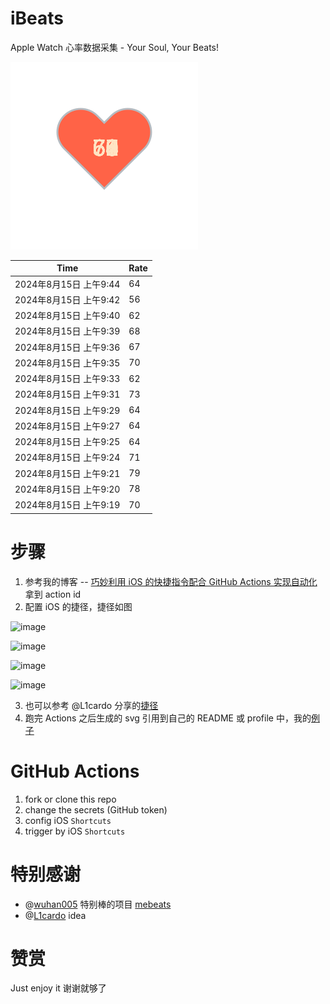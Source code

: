 # iBeats
Apple Watch 心率数据采集 - Your Soul, Your Beats!

![](./files/heart.svg)

<!--START_SECTION:my_heart_rate-->
| Time | Rate | 
 | ---- | ---- | 
| 2024年8月15日 上午9:44 | 64 |
| 2024年8月15日 上午9:42 | 56 |
| 2024年8月15日 上午9:40 | 62 |
| 2024年8月15日 上午9:39 | 68 |
| 2024年8月15日 上午9:36 | 67 |
| 2024年8月15日 上午9:35 | 70 |
| 2024年8月15日 上午9:33 | 62 |
| 2024年8月15日 上午9:31 | 73 |
| 2024年8月15日 上午9:29 | 64 |
| 2024年8月15日 上午9:27 | 64 |
| 2024年8月15日 上午9:25 | 64 |
| 2024年8月15日 上午9:24 | 71 |
| 2024年8月15日 上午9:21 | 79 |
| 2024年8月15日 上午9:20 | 78 |
| 2024年8月15日 上午9:19 | 70 |

<!--END_SECTION:my_heart_rate-->

# 步骤
1. 参考我的博客 -- [巧妙利用 iOS 的快捷指令配合 GitHub Actions 实现自动化](https://github.com/yihong0618/gitblog/issues/198) 拿到 action id
2. 配置 iOS 的捷径，捷径如图

![image](https://user-images.githubusercontent.com/15976103/122154218-0db0b480-ce97-11eb-93bb-5aec07c558dc.png)

![image](https://user-images.githubusercontent.com/15976103/122154236-186b4980-ce97-11eb-8e4b-70551a0391ae.png)

![image](https://user-images.githubusercontent.com/15976103/122154268-2d47dd00-ce97-11eb-902e-3acf292265a9.png)

![image](https://user-images.githubusercontent.com/15976103/122174055-fa144680-ceb4-11eb-9be2-3eb83cd516f7.png)

3. 也可以参考 @L1cardo 分享的[捷径](https://www.icloud.com/shortcuts/6ab6047b459c41ad822ad6b94b1c03d4)
4. 跑完 Actions 之后生成的 svg 引用到自己的 README 或 profile 中，我的[例子](https://github.com/yihong0618) 

# GitHub Actions

1. fork or clone this repo
2. change the secrets (GitHub token)
3. config iOS `Shortcuts` 
4. trigger by iOS `Shortcuts`

# 特别感谢
- @[wuhan005](https://github.com/wuhan005) 特别棒的项目 [mebeats](https://github.com/wuhan005/mebeats)
- @[L1cardo](https://github.com/L1cardo) idea

# 赞赏
Just enjoy it
谢谢就够了
